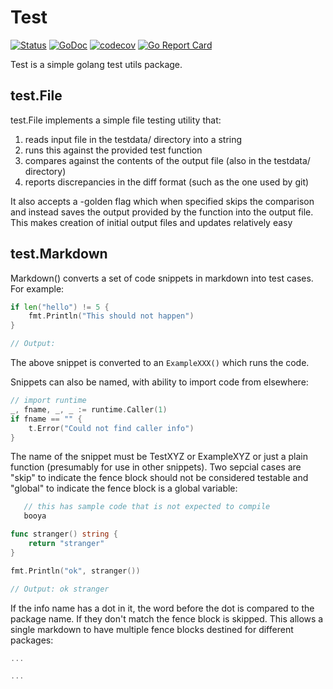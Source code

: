 # Test

[![Status](https://travis-ci.com/tvastar/test.svg?branch=master)](https://travis-ci.com/tvastar/test?branch=master)
[![GoDoc](https://godoc.org/github.com/tvastar/test?status.svg)](https://godoc.org/github.com/tvastar/test)
[![codecov](https://codecov.io/gh/tvastar/test/branch/master/graph/badge.svg)](https://codecov.io/gh/tvastar/test)
[![Go Report Card](https://goreportcard.com/badge/github.com/tvastar/test)](https://goreportcard.com/report/github.com/tvastar/test)

Test is a simple golang test utils package.

## test.File

test.File implements a simple file testing utility that:

1. reads input file in the testdata/ directory into a string
2. runs this against the provided test function
3. compares against the contents of the output file (also in the testdata/ directory) 
4. reports discrepancies in the diff format (such as the one used by git)

It also accepts a -golden flag which when specified skips the
comparison and instead saves the output provided by the function into
the output file.  This makes creation of initial output files and
updates relatively easy

## test.Markdown

Markdown() converts a set of code snippets in markdown into test cases. For example:


```go
if len("hello") != 5 {
	fmt.Println("This should not happen")
}

// Output:
```


The above snippet is converted to an `ExampleXXX()` which runs the code.

Snippets can also be named, with ability to import code from elsewhere:


```go  TestBoo
// import runtime
_, fname, _, _ := runtime.Caller(1)
if fname == "" {
	t.Error("Could not find caller info")
}
```


The name of the snippet must be TestXYZ or ExampleXYZ or just a plain
function (presumably for use in other snippets).  Two sepcial cases
are "skip" to indicate the fence block should not be considered
testable and "global" to indicate the fence block is a global
variable:


```go skip
   // this has sample code that is not expected to compile
   booya
```


```go global
func stranger() string {
	return "stranger"
}
```


```go Example_UsingSomethingDefinedInGlobal
fmt.Println("ok", stranger())

// Output: ok stranger
```

If the info name has a dot in it, the word before the dot is compared
to the package name. If they don't match the fence block is
skipped. This allows a single markdown to have multiple fence blocks
destined for different packages:


```go firstPackage.DoSomething
...
```

```go secondPackage.
...
```

  


